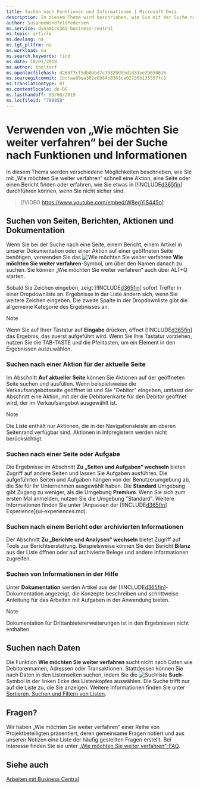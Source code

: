 ```yaml
---
title: Suchen nach Funktionen und Informationen | Microsoft Docs
description: In diesem Thema wird beschrieben, wie Sie mit der Suche nach Aktionen, Seiten, Berichten, Dokumentation und Daten suchen können.
author: SusanneWindfeldPedersen
ms.service: dynamics365-business-central
ms.topic: article
ms.devlang: na
ms.tgt_pltfrm: na
ms.workload: na
ms.search.keywords: find
ms.date: 10/01/2018
ms.author: bholtorf
ms.openlocfilehash: d260f7cf5db0bbd7c70320d0bd1d33ee29650616
ms.sourcegitcommit: 1bcfaa99ea302e6b84b8361ca02730b135557fc1
ms.translationtype: HT
ms.contentlocale: de-DE
ms.lasthandoff: 03/08/2019
ms.locfileid: "798858"
---
```

# <a name="using-tell-me-to-find-features-and-information"></a>Verwenden von „Wie möchten Sie weiter verfahren“ bei der Suche nach Funktionen und Informationen  
In diesem Thema werden verschiedene Möglichkeiten beschrieben, wie Sie mit „Wie möchten Sie weiter verfahren“ schnell eine Aktion, eine Seite oder einen Bericht finden oder erfahren, wie Sie etwas in [!INCLUDE[d365fin](includes/d365fin_md.md)] durchführen können, wenn Sie nicht sicher sind.  

> [!VIDEO https://www.youtube.com/embed/W8egYiS445o]

## <a name="find-pages-reports-actions-and-documentation"></a>Suchen von Seiten, Berichten, Aktionen und Dokumentation 
Wenn Sie bei der Suche nach eine Seite, einem Bericht, einem Artikel in unserer Dokumentation oder einer Aktion auf einer geöffneten Seite benötigen, verwenden Sie das ![Wie möchten Sie weiter verfahren](media/ui-search/search.png "Nach Seite oder Bericht suchen") **Wie möchten Sie weiter verfahren**-Symbol, um über den Namen danach zu suchen. Sie können „Wie möchten Sie weiter verfahren“ auch über ALT+Q starten.

Sobald Sie Zeichen eingeben, zeigt [!INCLUDE[d365fin](includes/d365fin_md.md)] sofort Treffer in einer Dropdownliste an. Ergebnisse in der Liste ändern sich, wenn Sie weitere Zeichen eingeben. Die zweite Spalte in der Dropdownliste gibt die allgemeine Kategorie des Ergebnisses an.   

> [!NOTE]  
>   Wenn Sie auf Ihrer Tastatur auf **Eingabe** drücken, öffnet [!INCLUDE[d365fin](includes/d365fin_md.md)] das Ergebnis, das zuerst aufgeführt wird. Wenn Sie Ihre Tastatur vorziehen, nutzen Sie die TAB-TASTE und die Pfeiltasten, um ein Element in den Ergebnissen auszuwählen.

### <a name="find-an-action-on-the-current-page"></a>Suchen nach einer Aktion für der aktuelle Seite
Im Abschnitt **Auf aktueller Seite** können Sie Aktionen auf der geöffneten Seite suchen und ausfüllen. Wenn beispielsweise die Verkaufsangebotsseite geöffnet ist und Sie "Debitor" eingeben, umfasst der Abschnitt eine Aktion, mit der die Debitorenkarte für den Debitor geöffnet wird, der im Verkaufsangebot ausgewählt ist. 

> [!NOTE]  
>   Die Liste enthält nur Aktionen, die in der Navigationsleiste am oberen Seitenrand verfügbar sind. Aktionen in Inforegistern werden nicht berücksichtigt.  

### <a name="find-a-page-or-a-task"></a>Suchen nach einer Seite oder Aufgabe
Die Ergebnisse im Abschnitt **Zu „Seiten und Aufgaben“ wechseln** bieten Zugriff auf andere Seiten und lassen Sie Aufgaben ausführen. Die aufgeführten Seiten und Aufgaben hängen von der Benutzerumgebung ab, die Sie für Ihr Unternehmen ausgewählt haben. Die **Standard** Umgebung gibt Zugang zu weniger, als die Umgebung **Premium**. Wenn Sie sich zum ersten Mal anmelden, nutzen Sie die Umgebung "Standard". Weitere Informationen finden Sie unter [Anpassen der [!INCLUDE[d365fin](includes/d365fin_md.md)] Experience](ui-experiences.md).

### <a name="find-a-report-or-archived-information"></a>Suchen nach einem Bericht oder archivierten Informationen
Der Abschnitt **Zu „Berichte und Analysen“ wechseln** bietet Zugriff auf Tools zur Berichtserstattung. Beispielsweise können Sie den Bericht **Bilanz** aus der Liste öffnen oder auf archivierte Belege und andere Informationen zugreifen.  

### <a name="find-information-in-the-help"></a>Suchen von Informationen in der Hilfe
Unter **Dokumentation** werden Artikel aus der [!INCLUDE[d365fin](includes/d365fin_md.md)]-Dokumentation angezeigt, die Konzepte beschreiben und schrittweise Anleitung für das Arbeiten mit Aufgaben in der Anwendung bieten.    

> [!NOTE]  
>   Dokumentation für Drittanbietererweiterungen ist in den Ergebnissen nicht enthalten. 

## <a name="searching-for-data"></a>Suchen nach Daten
Die Funktion **Wie möchten Sie weiter verfahren** sucht nicht nach Daten wie Debitorennamen, Adressen oder Transaktionen. Stattdessen können Sie nach Daten in den Listenseiten suchen, indem Sie die ![Suchliste](media/ui-search/search-list.png "Suchlistensymbol") **Such**-Symbol in der linken Ecke des Listenkopfes auswählen. Die Suche trifft nur auf die Liste zu, die Sie anzeigen. Weitere Informationen finden Sie unter [Sortieren, Suchen und Filtern von Listen](ui-enter-criteria-filters.md).

## <a name="questions"></a>Fragen?
Wir haben „Wie möchten Sie weiter verfahren“ einer Reihe von Projektbeteiligten präsentiert, deren gemeinsame Fragen notiert und aus unseren Notizen eine Liste der häufig gestellten Fragen erstellt. Bei Interesse finden Sie sie unter [„Wie möchten Sie weiter verfahren“-FAQ](ui-search-faq.md).

## <a name="see-also"></a>Siehe auch
[Arbeiten mit Business Central](ui-work-product.md)